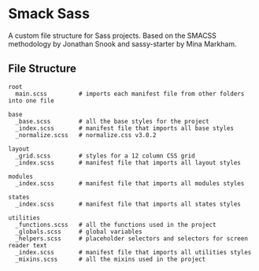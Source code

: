 # Smack Sass
A custom file structure for Sass projects. Based on the SMACSS methodology by Jonathan Snook and sassy-starter by Mina Markham.

## File Structure

```
root
  main.scss         # imports each manifest file from other folders into one file

base
  _base.scss        # all the base styles for the project
  _index.scss       # manifest file that imports all base styles
  _normalize.scss   # normalize.css v3.0.2

layout
  _grid.scss        # styles for a 12 column CSS grid
  _index.scss       # manifest file that imports all layout styles

modules
  _index.scss       # manifest file that imports all modules styles

states
  _index.scss       # manifest file that imports all states styles

utilities
  _functions.scss   # all the functions used in the project
  _globals.scss     # global variables
  _helpers.scss     # placeholder selectors and selectors for screen reader text
  _index.scss       # manifest file that imports all utilities styles
  _mixins.scss      # all the mixins used in the project
```
